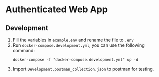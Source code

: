 # Authenticated Web App

## Development

1. Fill the variables in `example.env` and rename the file to `.env`
2. Run `docker-compose.development.yml`, you can use the following command:
   ```shell
   docker-compose -f "docker-compose.development.yml" up -d
   ```
3. Import `Development.postman_collection.json` to postman for testing.